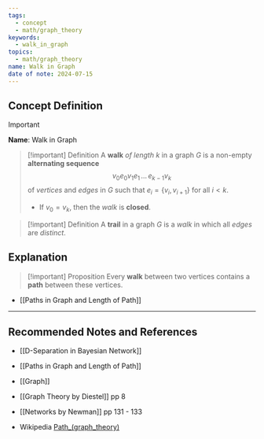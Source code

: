 ```yaml
---
tags:
  - concept
  - math/graph_theory
keywords:
  - walk_in_graph
topics:
  - math/graph_theory
name: Walk in Graph
date of note: 2024-07-15
---
```


## Concept Definition

>[!important]
>**Name**: Walk in Graph

>[!important] Definition
>A **walk** *of length* $k$ in a graph $G$ is a non-empty **alternating sequence** $$v_{0}e_{0}v_{1}e_{1}\,{}\ldots{}\,e_{k-1}v_{k}$$ of *vertices* and *edges* in $G$ such that $e_{i} = \left\{ v_{i}, v_{i+1} \right\}$ for all $i < k.$
>- If $v_{0} = v_{k}$, then the *walk* is **closed**.

>[!important] Definition
>A **trail** in a graph $G$ is a *walk* in which all *edges* are *distinct*.



## Explanation

>[!important] Proposition
>Every **walk** between two vertices contains a **path** between these vertices.

- [[Paths in Graph and Length of Path]]



-----------
##  Recommended Notes and References

- [[D-Separation in Bayesian Network]]

- [[Paths in Graph and Length of Path]]
- [[Graph]]

- [[Graph Theory by Diestel]] pp 8
- [[Networks by Newman]] pp 131 - 133
- Wikipedia [Path_(graph_theory)](https://en.wikipedia.org/wiki/Path_(graph_theory))